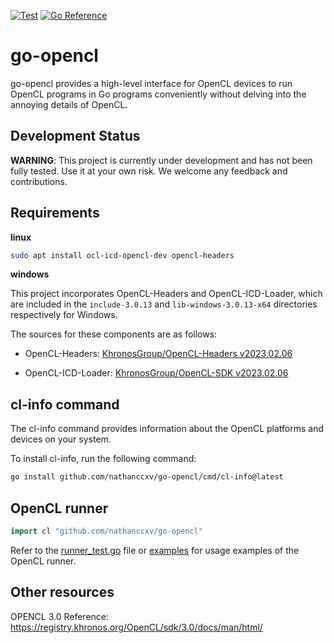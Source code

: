 [![Test](https://github.com/nathanccxv/go-opencl/actions/workflows/test.yml/badge.svg)](https://github.com/nathanccxv/go-opencl/actions/workflows/test.yml)
[![Go Reference](https://pkg.go.dev/badge/github.com/nathanccxv/go-opencl.svg)](https://pkg.go.dev/github.com/nathanccxv/go-opencl)

# go-opencl

go-opencl provides a high-level interface for OpenCL devices to run OpenCL programs in Go programs conveniently without delving into the annoying details of OpenCL.

## Development Status

**WARNING**: This project is currently under development and has not been fully tested. Use it at your own risk. We welcome any feedback and contributions.

## Requirements

**linux**
```bash
sudo apt install ocl-icd-opencl-dev opencl-headers
```

**windows**

This project incorporates OpenCL-Headers and OpenCL-ICD-Loader, which are included in the `include-3.0.13` and `lib-windows-3.0.13-x64` directories respectively for Windows.

The sources for these components are as follows:

- OpenCL-Headers: [KhronosGroup/OpenCL-Headers v2023.02.06](https://github.com/KhronosGroup/OpenCL-Headers/releases/tag/v2023.02.06)

- OpenCL-ICD-Loader: [KhronosGroup/OpenCL-SDK v2023.02.06](https://github.com/KhronosGroup/OpenCL-SDK/releases/tag/v2023.02.06)


## cl-info command

The cl-info command provides information about the OpenCL platforms and devices on your system.

To install cl-info, run the following command:

```bash
go install github.com/nathanccxv/go-opencl/cmd/cl-info@latest
```

## OpenCL runner

```go
import cl "github.com/nathanccxv/go-opencl"
```

Refer to the [runner_test.go](./runner_test.go) file or [examples](./examples/) for usage examples of the OpenCL runner.

## Other resources

OPENCL 3.0 Reference: https://registry.khronos.org/OpenCL/sdk/3.0/docs/man/html/
